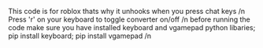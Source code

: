 This code is for roblox thats why it unhooks when you press chat keys /n
Press 'r' on your keyboard to toggle converter on/off /n
before running the code make sure you have installed keyboard and vgamepad python libaries; pip install keyboard; pip install vgamepad /n
